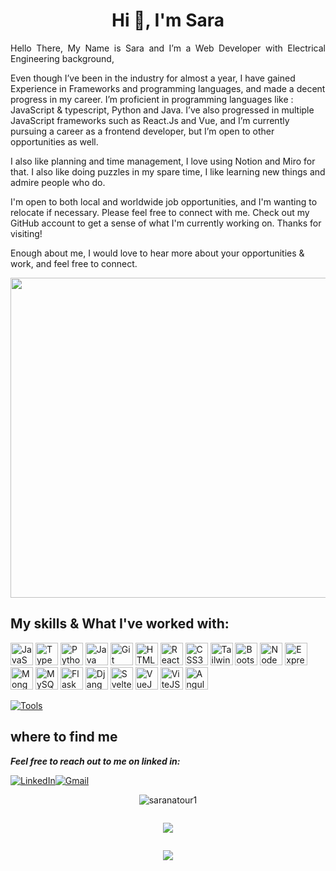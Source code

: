<h1 align="center">Hi 👋, I'm Sara</h1>


<p align ='justify'>
Hello There, My Name is Sara and I’m a Web Developer with Electrical Engineering background, 

Even though I’ve been in the industry for almost a year, I have gained Experience in Frameworks and programming languages, and made a decent progress in my career. I’m proficient in programming languages like : JavaScript & typescript, Python and Java. I’ve also progressed in multiple JavaScript frameworks such as React.Js and Vue, and I’m currently pursuing a career as a frontend developer, but I’m open to other opportunities as well.

I also like planning and time management, I love using Notion and Miro for that. I also like doing puzzles in my spare time, I like learning new things and admire people who do.

I'm open to both local and worldwide job opportunities, and I'm wanting to relocate if necessary. Please feel free to connect with me. Check out my GitHub account to get a sense of what I'm currently working on. Thanks for visiting!

Enough about me, I would love to hear more about your opportunities & work, and feel free to connect.
<div/>
<a href="https://cal.com/saranatour">
  <img src="https://images-ext-1.discordapp.net/external/x4PVtEINKHkQph3VvxirptOHcjPvkfRahN3CZVHZ0b0/%3Fw%3D1200%26q%3D100%26url%3D%252Fapi%252Fsocial%252Fog%252Fimage%253Ftype%253Dmeeting%2526title%253DDeveloper%252520x%252520Electrical%252520Engineer%25250A%25250Areach%252520me%252520%252540%252520-%25253E%252520reach%252540saranatour.dev%2526meetingProfileName%253DSara%252520Natour%2526meetingImage%253Dhttps%25253A%25252F%25252Fcal.com%25252Fapi%25252Favatar%25252F7f1bdb36-bdb6-4f85-bc0b-f0d4dfd12996.png%2526names%253DSara%252520Natour%2526usernames%253Dsaranatour/https/cal.com/_next/image?format=webp" style="width:512px"/>
</a>

</p>

## My skills & What I've worked with: 
<p align="left">
<a href="https://developer.mozilla.org/en-US/docs/Web/JavaScript" target="_blank" rel="noreferrer"><img src="https://raw.githubusercontent.com/danielcranney/readme-generator/main/public/icons/skills/javascript-colored.svg" width="36" height="36" alt="JavaScript" /></a>
 <a href="https://www.typescriptlang.org/" target="_blank" rel="noreferrer"><img src="https://raw.githubusercontent.com/danielcranney/readme-generator/main/public/icons/skills/typescript-colored.svg" width="36" height="36" alt="TypeScript" /></a>
<a href="https://www.python.org/" target="_blank" rel="noreferrer"><img src="https://raw.githubusercontent.com/danielcranney/readme-generator/main/public/icons/skills/python-colored.svg" width="36" height="36" alt="Python" /></a>
<a href="https://www.oracle.com/java/" target="_blank" rel="noreferrer"><img src="https://raw.githubusercontent.com/danielcranney/readme-generator/main/public/icons/skills/java-colored.svg" width="36" height="36" alt="Java" /></a>
<a href="https://git-scm.com/" target="_blank" rel="noreferrer"><img src="https://raw.githubusercontent.com/danielcranney/readme-generator/main/public/icons/skills/git-colored.svg" width="36" height="36" alt="Git" /></a>
<a href="https://developer.mozilla.org/en-US/docs/Glossary/HTML5" target="_blank" rel="noreferrer"><img src="https://raw.githubusercontent.com/danielcranney/readme-generator/main/public/icons/skills/html5-colored.svg" width="36" height="36" alt="HTML5" /></a>
<a href="https://reactjs.org/" target="_blank" rel="noreferrer"><img src="https://raw.githubusercontent.com/danielcranney/readme-generator/main/public/icons/skills/react-colored.svg" width="36" height="36" alt="React" /></a>
<a href="https://www.w3.org/TR/CSS/#css" target="_blank" rel="noreferrer"><img src="https://raw.githubusercontent.com/danielcranney/readme-generator/main/public/icons/skills/css3-colored.svg" width="36" height="36" alt="CSS3" /></a>
<a href="https://tailwindcss.com/" target="_blank" rel="noreferrer"><img src="https://raw.githubusercontent.com/danielcranney/readme-generator/main/public/icons/skills/tailwindcss-colored.svg" width="36" height="36" alt="TailwindCSS" /></a>
<a href="https://getbootstrap.com/" target="_blank" rel="noreferrer"><img src="https://raw.githubusercontent.com/danielcranney/readme-generator/main/public/icons/skills/bootstrap-colored.svg" width="36" height="36" alt="Bootstrap" /></a>
<a href="https://nodejs.org/en/" target="_blank" rel="noreferrer"><img src="https://raw.githubusercontent.com/danielcranney/readme-generator/main/public/icons/skills/nodejs-colored.svg" width="36" height="36" alt="NodeJS" /></a>
<a href="https://expressjs.com/" target="_blank" rel="noreferrer"><img src="https://raw.githubusercontent.com/danielcranney/readme-generator/main/public/icons/skills/express-colored.svg" width="36" height="36" alt="Express" /></a>
<a href="https://www.mongodb.com/" target="_blank" rel="noreferrer"><img src="https://raw.githubusercontent.com/danielcranney/readme-generator/main/public/icons/skills/mongodb-colored.svg" width="36" height="36" alt="MongoDB" /></a>
<a href="https://www.mysql.com/" target="_blank" rel="noreferrer"><img src="https://raw.githubusercontent.com/danielcranney/readme-generator/main/public/icons/skills/mysql-colored.svg" width="36" height="36" alt="MySQL" /></a>
<a href="https://flask.palletsprojects.com/en/2.0.x/" target="_blank" rel="noreferrer"><img src="https://raw.githubusercontent.com/danielcranney/readme-generator/main/public/icons/skills/flask-colored.svg" width="36" height="36" alt="Flask" /></a>
<a href="https://www.djangoproject.com/" target="_blank" rel="noreferrer"><img src="https://raw.githubusercontent.com/danielcranney/readme-generator/main/public/icons/skills/django-colored.svg" width="36" height="36" alt="Django" /></a>
<a href="https://svelte.dev/" target="_blank" rel="noreferrer"><img src="https://raw.githubusercontent.com/danielcranney/readme-generator/main/public/icons/skills/svelte-colored.svg" width="36" height="36" alt="Svelte" /></a>
<a href="https://vuejs.org/" target="_blank" rel="noreferrer"><img src="https://raw.githubusercontent.com/danielcranney/readme-generator/main/public/icons/skills/vuejs-colored.svg" width="36" height="36" alt="VueJS" /></a>
<a href="https://vitejs.dev/" target="_blank" rel="noreferrer"><img src="https://raw.githubusercontent.com/danielcranney/readme-generator/main/public/icons/skills/vite-colored.svg" width="36" height="36" alt="ViteJS" /></a>
<a href="https://angular.io/docs" target="_blank" rel="noreferrer"><img src="https://raw.githubusercontent.com/danielcranney/readme-generator/main/public/icons/skills/angularjs-colored.svg" width="36" height="36" alt="AngularJs" /></a>

  [![Tools](https://skillicons.dev/icons?i=spring,postman&perline=7)](https://skillicons.dev) 
</p>

## where to find me
***Feel free to reach out to me on linked in:*** <br>
<div style="display:flex;">
    <a href="https://www.linkedin.com/in/saranatour/" target="_blank">
        <img src="https://img.shields.io/badge/LinkedIn-0077B5?style=for-the-badge&logo=linkedin&logoColor=white" alt="LinkedIn" />
    </a>
    
   <a href="mailto:reach@saranatour.dev" target="_blank">
       <img src="https://img.shields.io/badge/Gmail-D14836?style=for-the-badge&logo=gmail&logoColor=white" alt="Gmail" />
   </a>
</div>


<div style="display: flex; flex-direction: column; align-items: center;">
  <p align="center">
    <img src="https://komarev.com/ghpvc/?username=saralocalgit&label=Profile%20views&color=0e75b6&style=flat" alt="saranatour1" />
  </p>

  <p align="center">
    <img src="https://github-readme-stats.vercel.app/api/top-langs/?username=saranatour1&layout=compact&theme=dark" />
  </p>

  <p align="center">
    <img src="https://github-readme-streak-stats.herokuapp.com/?user=saranatour1&theme=dark" />
  </p>
</div>
